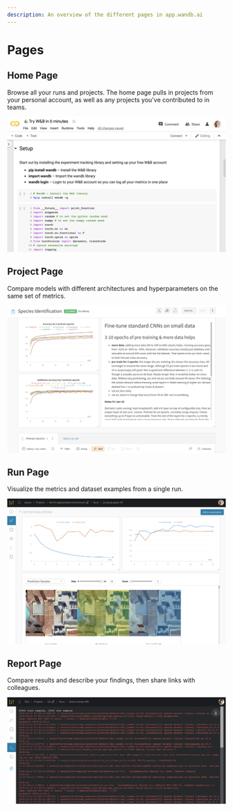 ```yaml
---
description: An overview of the different pages in app.wandb.ai
---
```


# Pages

## Home Page

Browse all your runs and projects. The home page pulls in projects from your personal account, as well as any projects you've contributed to in teams. 

![](../../.gitbook/assets/image%20%2821%29.png)

## Project Page

Compare models with different architectures and hyperparameters on the same set of metrics.

![](../../.gitbook/assets/image%20%2815%29.png)

## Run Page

Visualize the metrics and dataset examples from a single run.

![](../../.gitbook/assets/image%20%2810%29.png)

## Report Page

Compare results and describe your findings, then share links with colleagues.

![](../../.gitbook/assets/image%20%2817%29.png)


